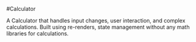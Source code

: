 #Calculator

A Calculator that handles input changes, user interaction, and complex calculations.
Built using re-renders, state management without any math libraries for calculations.
